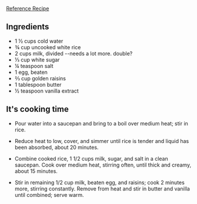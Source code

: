 [Reference Recipe](https://www.allrecipes.com/recipe/24059/creamy-rice-pudding/)

## Ingredients

- 1 ½ cups cold water
- ¾ cup uncooked white rice
- 2 cups milk, divided --needs a lot more.  double?
- ⅓ cup white sugar
- ¼ teaspoon salt
- 1 egg, beaten
- ⅔ cup golden raisins
- 1 tablespoon butter
- ½ teaspoon vanilla extract


## It's cooking time

- Pour water into a saucepan and bring to a boil over medium heat; stir in rice.
 
- Reduce heat to low, cover, and simmer until rice is tender and liquid has been absorbed, about 20 minutes.

- Combine cooked rice, 1 1/2 cups milk, sugar, and salt in a clean saucepan. Cook over medium heat, stirring often, until thick and creamy, about 15 minutes.

- Stir in remaining 1/2 cup milk, beaten egg, and raisins; cook 2 minutes more, stirring constantly. Remove from heat and stir in butter and vanilla until combined; serve warm.